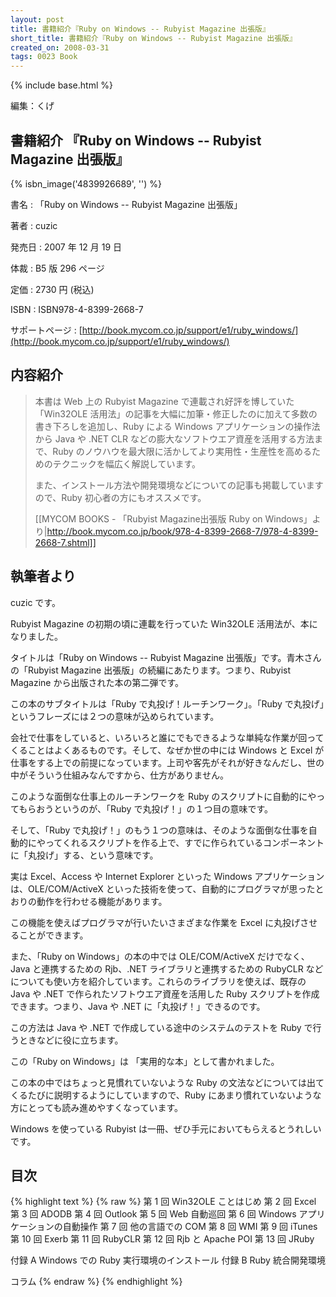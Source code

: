 ```yaml
---
layout: post
title: 書籍紹介『Ruby on Windows -- Rubyist Magazine 出張版』
short_title: 書籍紹介『Ruby on Windows -- Rubyist Magazine 出張版』
created_on: 2008-03-31
tags: 0023 Book
---
```

{% include base.html %}


編集：くげ

## 書籍紹介 『Ruby on Windows -- Rubyist Magazine 出張版』
{% isbn_image('4839926689', '') %}

書名
: 「Ruby on Windows -- Rubyist Magazine 出張版」

著者
: cuzic

発売日
: 2007 年 12 月 19 日

体裁
: B5 版 296 ページ

定価
: 2730 円 (税込)

ISBN
: ISBN978-4-8399-2668-7

サポートページ
: [http://book.mycom.co.jp/support/e1/ruby_windows/](http://book.mycom.co.jp/support/e1/ruby_windows/)

## 内容紹介

> 本書は Web 上の Rubyist Magazine で連載され好評を博していた「Win32OLE 活用法」の記事を大幅に加筆・修正したのに加えて多数の書き下ろしを追加し、Ruby による Windows アプリケーションの操作法から Java や .NET CLR などの膨大なソフトウエア資産を活用する方法まで、Ruby のノウハウを最大限に活かしてより実用性・生産性を高めるためのテクニックを幅広く解説しています。
> 
> また、インストール方法や開発環境などについての記事も掲載していますので、Ruby 初心者の方にもオススメです。
> 
> [[MYCOM BOOKS - 「Rubyist Magazine出張版 Ruby on Windows」より|http://book.mycom.co.jp/book/978-4-8399-2668-7/978-4-8399-2668-7.shtml]]


## 執筆者より

cuzic です。

Rubyist Magazine の初期の頃に連載を行っていた Win32OLE 活用法が、本になりました。

タイトルは「Ruby on Windows -- Rubyist Magazine 出張版」です。青木さんの「Rubyist Magazine 出張版」の続編にあたります。つまり、Rubyist Magazine から出版された本の第二弾です。

この本のサブタイトルは「Ruby で丸投げ！ルーチンワーク」。「Ruby で丸投げ」というフレーズには２つの意味が込められています。

会社で仕事をしていると、いろいろと誰にでもできるような単純な作業が回ってくることはよくあるものです。そして、なぜか世の中には Windows と Excel が仕事をする上での前提になっています。上司や客先がそれが好きなんだし、世の中がそういう仕組みなんですから、仕方がありません。

このような面倒な仕事上のルーチンワークを Ruby のスクリプトに自動的にやってもらおうというのが、「Ruby で丸投げ！」の１つ目の意味です。

そして、「Ruby で丸投げ！」のもう１つの意味は、そのような面倒な仕事を自動的にやってくれるスクリプトを作る上で、すでに作られているコンポーネントに「丸投げ」する、という意味です。

実は Excel、Access や Internet Explorer といった Windows アプリケーションは、OLE/COM/ActiveX といった技術を使って、自動的にプログラマが思ったとおりの動作を行わせる機能があります。

この機能を使えばプログラマが行いたいさまざまな作業を Excel に丸投げさせることができます。

また、「Ruby on Windows」の本の中では OLE/COM/ActiveX だけでなく、Java と連携するための Rjb、.NET ライブラリと連携するための RubyCLR などについても使い方を紹介しています。これらのライブラリを使えば、既存のJava や .NET で作られたソフトウエア資産を活用した Ruby スクリプトを作成できます。つまり、Java や .NET に「丸投げ！」できるのです。

この方法は Java や .NET で作成している途中のシステムのテストを Ruby で行うときなどに役に立ちます。

この「Ruby on Windows」は 「実用的な本」として書かれました。

この本の中ではちょっと見慣れていないような Ruby の文法などについては出てくるたびに説明するようにしていますので、Ruby にあまり慣れていないような方にとっても読み進めやすくなっています。

Windows を使っている Rubyist は一冊、ぜひ手元においてもらえるとうれしいです。

## 目次

{% highlight text %}
{% raw %}
第  1 回 Win32OLE ことはじめ
第  2 回 Excel
第  3 回 ADODB
第  4 回 Outlook
第  5 回 Web 自動巡回
第  6 回 Windows アプリケーションの自動操作
第  7 回 他の言語での COM
第  8 回 WMI
第  9 回 iTunes
第 10 回 Exerb
第 11 回 RubyCLR
第 12 回 Rjb と Apache POI
第 13 回 JRuby

付録 A Windows での Ruby 実行環境のインストール
付録 B Ruby 統合開発環境

コラム
{% endraw %}
{% endhighlight %}



